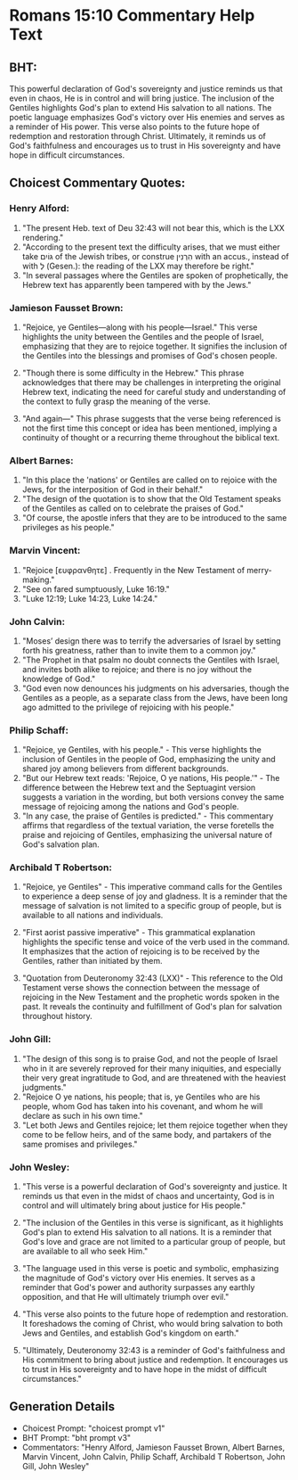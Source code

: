 # Romans 15:10 Commentary Help Text

## BHT:
This powerful declaration of God's sovereignty and justice reminds us that even in chaos, He is in control and will bring justice. The inclusion of the Gentiles highlights God's plan to extend His salvation to all nations. The poetic language emphasizes God's victory over His enemies and serves as a reminder of His power. This verse also points to the future hope of redemption and restoration through Christ. Ultimately, it reminds us of God's faithfulness and encourages us to trust in His sovereignty and have hope in difficult circumstances.

## Choicest Commentary Quotes:
### Henry Alford:
1. "The present Heb. text of Deu 32:43 will not bear this, which is the LXX rendering."
2. "According to the present text the difficulty arises, that we must either take גּוֹיִם of the Jewish tribes, or construe הִרְנִין with an accus., instead of with לְ (Gesen.): the reading of the LXX may therefore be right."
3. "In several passages where the Gentiles are spoken of prophetically, the Hebrew text has apparently been tampered with by the Jews."

### Jamieson Fausset Brown:
1. "Rejoice, ye Gentiles—along with his people—Israel." This verse highlights the unity between the Gentiles and the people of Israel, emphasizing that they are to rejoice together. It signifies the inclusion of the Gentiles into the blessings and promises of God's chosen people.

2. "Though there is some difficulty in the Hebrew." This phrase acknowledges that there may be challenges in interpreting the original Hebrew text, indicating the need for careful study and understanding of the context to fully grasp the meaning of the verse.

3. "And again—" This phrase suggests that the verse being referenced is not the first time this concept or idea has been mentioned, implying a continuity of thought or a recurring theme throughout the biblical text.

### Albert Barnes:
1. "In this place the 'nations' or Gentiles are called on to rejoice with the Jews, for the interposition of God in their behalf."
2. "The design of the quotation is to show that the Old Testament speaks of the Gentiles as called on to celebrate the praises of God."
3. "Of course, the apostle infers that they are to be introduced to the same privileges as his people."

### Marvin Vincent:
1. "Rejoice [ευφρανθητε] . Frequently in the New Testament of merry-making." 
2. "See on fared sumptuously, Luke 16:19." 
3. "Luke 12:19; Luke 14:23, Luke 14:24."

### John Calvin:
1. "Moses’ design there was to terrify the adversaries of Israel by setting forth his greatness, rather than to invite them to a common joy."
2. "The Prophet in that psalm no doubt connects the Gentiles with Israel, and invites both alike to rejoice; and there is no joy without the knowledge of God."
3. "God even now denounces his judgments on his adversaries, though the Gentiles as a people, as a separate class from the Jews, have been long ago admitted to the privilege of rejoicing with his people."

### Philip Schaff:
1. "Rejoice, ye Gentiles, with his people." - This verse highlights the inclusion of Gentiles in the people of God, emphasizing the unity and shared joy among believers from different backgrounds.
2. "But our Hebrew text reads: 'Rejoice, O ye nations, His people.'" - The difference between the Hebrew text and the Septuagint version suggests a variation in the wording, but both versions convey the same message of rejoicing among the nations and God's people.
3. "In any case, the praise of Gentiles is predicted." - This commentary affirms that regardless of the textual variation, the verse foretells the praise and rejoicing of Gentiles, emphasizing the universal nature of God's salvation plan.

### Archibald T Robertson:
1. "Rejoice, ye Gentiles" - This imperative command calls for the Gentiles to experience a deep sense of joy and gladness. It is a reminder that the message of salvation is not limited to a specific group of people, but is available to all nations and individuals.

2. "First aorist passive imperative" - This grammatical explanation highlights the specific tense and voice of the verb used in the command. It emphasizes that the action of rejoicing is to be received by the Gentiles, rather than initiated by them.

3. "Quotation from Deuteronomy 32:43 (LXX)" - This reference to the Old Testament verse shows the connection between the message of rejoicing in the New Testament and the prophetic words spoken in the past. It reveals the continuity and fulfillment of God's plan for salvation throughout history.

### John Gill:
1. "The design of this song is to praise God, and not the people of Israel who in it are severely reproved for their many iniquities, and especially their very great ingratitude to God, and are threatened with the heaviest judgments."
2. "Rejoice O ye nations, his people; that is, ye Gentiles who are his people, whom God has taken into his covenant, and whom he will declare as such in his own time."
3. "Let both Jews and Gentiles rejoice; let them rejoice together when they come to be fellow heirs, and of the same body, and partakers of the same promises and privileges."

### John Wesley:
1. "This verse is a powerful declaration of God's sovereignty and justice. It reminds us that even in the midst of chaos and uncertainty, God is in control and will ultimately bring about justice for His people."

2. "The inclusion of the Gentiles in this verse is significant, as it highlights God's plan to extend His salvation to all nations. It is a reminder that God's love and grace are not limited to a particular group of people, but are available to all who seek Him."

3. "The language used in this verse is poetic and symbolic, emphasizing the magnitude of God's victory over His enemies. It serves as a reminder that God's power and authority surpasses any earthly opposition, and that He will ultimately triumph over evil."

4. "This verse also points to the future hope of redemption and restoration. It foreshadows the coming of Christ, who would bring salvation to both Jews and Gentiles, and establish God's kingdom on earth."

5. "Ultimately, Deuteronomy 32:43 is a reminder of God's faithfulness and His commitment to bring about justice and redemption. It encourages us to trust in His sovereignty and to have hope in the midst of difficult circumstances."


## Generation Details
- Choicest Prompt: "choicest prompt v1"
- BHT Prompt: "bht prompt v3"
- Commentators: "Henry Alford, Jamieson Fausset Brown, Albert Barnes, Marvin Vincent, John Calvin, Philip Schaff, Archibald T Robertson, John Gill, John Wesley"
